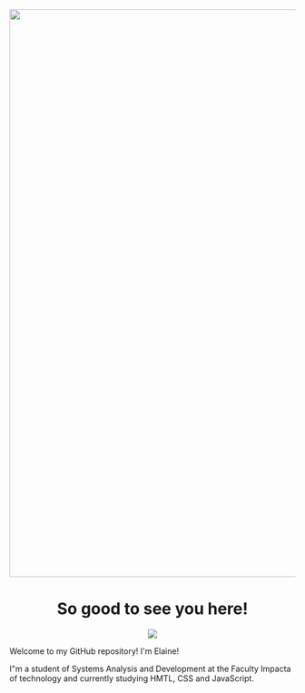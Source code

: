 <div align="center">
<img src="https://user-images.githubusercontent.com/68285556/118376698-faf94600-b59f-11eb-9af5-ca8c089c0f33.jpg" width="1000px"/>
</div>

<div align="center">
<h1>So good to see you here! </h1>
  
[<img src="https://img.shields.io/badge/linkedin-%230077B5.svg?&style=for-the-badge&logo=linkedin&logoColor=white"/>](https://www.linkedin.com/in/elainemacedo-dev/)
</div>

<p>Welcome to my GitHub repository! I'm Elaine! </p>
<p>I"m a student of Systems Analysis and Development at the Faculty Impacta of technology and currently studying HMTL, CSS and JavaScript.</p>

